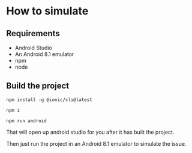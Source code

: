 # How to simulate

## Requirements

- Android Studio
- An Android 8.1 emulator
- npm
- node

## Build the project

`npm install -g @ionic/cli@latest`

`npm i`

`npm run android`

That will open up android studio for you after it has built the project.

Then just run the project in an Android 8.1 emulator to simulate the issue.
